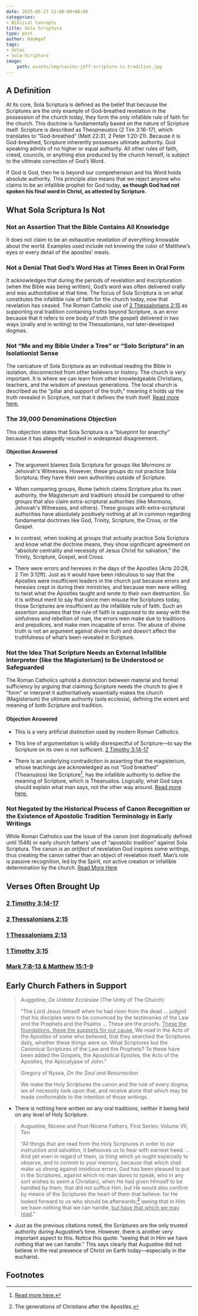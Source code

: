 ```yaml
---
date: 2025-05-17 12:00:00+08:00
categories:
- Biblical Concepts
title: Sola Scriptura
type: post
author: DanAgaf
tags:
- Solas
- Sola-Scriptura
image:
    path: assets/img/cavins-jeff-scripture-is-tradition.jpg
---
```


## A Definition

At its core, Sola Scriptura is defined as the belief that because the Scriptures are the only example of God-breathed revelation in the possession of the church today, they form the only infallible rule of faith for the church. This doctrine is fundamentally based on the nature of Scripture itself. Scripture is described as Theopneustos (2 Tim 3:16-17), which translates to “God-breathed” (Matt 22:31, 2 Peter 1:20-21). Because it is God-breathed, Scripture inherently possesses ultimate authority. God speaking admits of no higher or equal authority. All other rules of faith, creed, councils, or anything else produced by the church herself, is subject to the ultimate correction of God’s Word.

If God is God, then he is beyond our comprehension and his Word holds absolute authority. This principle also means that we reject anyone who claims to be an infallible prophet for God today, **as though God had not spoken his final word in Christ, as attested by Scripture.**
## What Sola Scriptura Is Not

### Not an Assertion That the Bible Contains All Knowledge

It does not claim to be an exhaustive revelation of everything knowable about the world. Examples used include not knowing the color of Matthew’s eyes or every detail of the apostles’ meals.

### Not a Denial That God’s Word Has at Times Been in Oral Form

It acknowledges that during the periods of revelation and inscripturation (when the Bible was being written), God’s word was often delivered orally and was authoritative at that time. The focus of Sola Scriptura is on what constitutes the infallible rule of faith for the church today, now that revelation has ceased. The Roman Catholic use of [2 Thessalonians 2:15](/posts/2-Thessalonians-2.15) as supporting oral tradition containing truths beyond Scripture, is an error because that it refers to one body of truth (the gospel) delivered in two ways (orally and in writing) to the Thessalonians, not later-developed dogmas.

### Not “Me and my Bible Under a Tree” or “Solo Scriptura” in an Isolationist Sense

The caricature of Sola Scriptura as an individual reading the Bible in isolation, disconnected from other believers or history. The church is very important. It is where we can learn from other knowledgeable Christians, teachers, and the wisdom of previous generations. The local church is described as the “pillar and support of the truth,” meaning it holds up the truth revealed in Scripture, not that it defines the truth itself. [Read more here.](/posts/1-Timothy-3.15)

### The 39,000 Denominations Objection  

This objection states that Sola Scriptura is a “blueprint for anarchy” because it has allegedly resulted in widespread disagreement.

#### Objection Answered

- The argument blames Sola Scriptura for groups like Mormons or Jehovah's Witnesses. However, these groups do not practice Sola Scriptura; they have their own authorities outside of Scripture.

- When comparing groups, Rome (which claims Scripture *plus* its own authority, the Magisterium and tradition) should be compared to other groups that also claim extra-scriptural authorities (like Mormons, Jehovah's Witnesses, and others). These groups with extra-scriptural authorities have absolutely positively nothing at all in common regarding fundamental doctrines like God, Trinity, Scripture, the Cross, or the Gospel.

- In contrast, when looking at groups that actually practice Sola Scriptura and know what the doctrine means, they show significant agreement on “absolute centrality and necessity of Jesus Christ for salvation,” the Trinity, Scripture, Gospel, and Cross.

- There were errors and heresies in the days of the Apostles (Acts 20:28, 2 Tim 3:12ff). Just as it would have been ridiculous to say that the Apostles were insufficient leaders in the church just because errors and heresies crept in during their ministries, and because men were willing to twist what the Apostles taught and wrote to their own destruction. So it is without merit to say that since men misuse the Scriptures today, those Scriptures are insufficient as the infallible rule of faith. Such an assertion assumes that the rule of faith is supposed to do away with the sinfulness and rebellion of man, the errors men make due to traditions and prejudices, and make men incapable of error. The abuse of divine truth is not an argument against divine truth and doesn’t affect the truthfulness of what’s been revealed in Scripture.

### Not the Idea That Scripture Needs an External Infallible Interpreter (like the Magisterium) to Be Understood or Safeguarded

The Roman Catholics uphold a distinction between material and formal sufficiency by arguing that claiming Scripture needs the church to give it “form” or interpret it authoritatively essentially makes the church (Magisterium) the ultimate authority (sola ecclesia), defining the extent and meaning of both Scripture and tradition. 

#### Objection Answered

- This is a very artificial distinction used by modern Roman Catholics.

- This line of argumentation is wildly disrespectful of Scripture—to say the Scripture on its own is not sufficient. [2 Timothy 3:14-17](/posts/2-Timothy-3.14-17)

- There is an underlying contradiction in asserting that the magisterium, whose teachings are acknowledged as not “God breathed” (Theanustos) like Scripture[^2], has the infallible authority to define the meaning of Scripture, which is Theanustos. Logically, what God says should explain what man says, not the other way around. [Read more here.](/posts/Sola-Ecclesia-vs-Three-Legged-Stool/)

### Not Negated by the Historical Process of Canon Recognition or the Existence of Apostolic Tradition Terminology in Early Writings

While Roman Catholics use the issue of the canon (not dogmatically defined until 1546) or early church fathers’ use of “apostolic tradition” against Sola Scriptura. The canon is an *artifact* of revelation God inspires some writings, thus creating the canon rather than an object of revelation itself. Man’s role is passive recognition, led by the Spirit, not active creation or infallible determination by the church. [Read More Here](/posts/the-canon/#the-issue-of-the-canon)

## Verses Often Brought Up

### [2 Timothy 3:14-17](/posts/2-Timothy-3.14-17)

### [2 Thessalonians 2:15](/posts/2-Thessalonians-2.15)

### [1 Thessalonians 2:13](/posts/1-Thessalonians-2.13)

### [1 Timothy 3:15](/posts/1-Timothy-3.15)

### [Mark 7:8-13 & Matthew 15:1-9](/posts/Mark-7.8-13-Matthew-15.1-9)

## Early Church Fathers in Support

> Auggstine, *De Unitate Ecclesiae* (The Unity of The Church)
>
> “The Lord Jesus himself when he had risen from the dead … judged that his disciples were to be convinced by the testimonies of the Law and the Prophets and the Psalms … These are the proofs. <u>These the foundations. these the supports for our cause.</u> We read in the Acts of the Apostles of some who believed, that they searched the Scriptures daily, whether
these things were so. What Scriptures but the Canonical Scriptures of the Law and the Prophets? To these have been added
the Gospels, the Apostolical Epistles, the Acts of the Apostles, the Apocalypse of John.”

> Gregory of Nyssa, *On the Soul and Resurrection*
>
> We make the Holy Scriptures the canon and the rule of every dogma; we of necessity look upon that, and receive alone that
which may be made conformable to the intention of those writings.

- There is nothing here written on any oral traditions, neither it being held on any level of Holy Scripture.

> Augustine, Nicene and Post-Nicene Fathers, First Series: Volume VII, Ten 
>
> “All things that are read from the Holy Scriptures in order to our instruction and salvation, it behooves us to hear with earnest heed. … And yet even in regard of them, (a thing which ye ought especially to observe, and to commit to your memory, because that which shall make us strong against insidious errors, God has been pleased to put in the Scriptures, against which no man dares to speak, who in any sort wishes to seem a Christian), when He had given Himself to be handled by them, that did not suffice Him, but He would also confirm by means of the Scriptures the heart of them that believe: for He looked forward to us who should be afterwards;[^1] seeing that in Him we have nothing that we can handle, <u>but have that which we may read</u>.”

- Just as the previous citations noted, the Scriptures are the only trusted authority during Augustine’s time. However, there is another very important aspect to this. Notice this quote: “seeing that in Him we have nothing that we can handle.” This says clearly that Augustine did not believe  in the real presence of Christ on Earth today—especially in the eucharist.  

## Footnotes

[^1]: The generations of Christians after the Apostles.
[^2]: [Read more here.](/posts/The-Authority-of-the-Magisterium-is-Lower/)